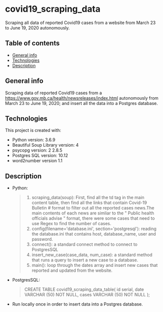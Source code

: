 # covid19_scraping_data
Scraping all data of reported Covid19 cases from a website from March 23 to June 19, 2020 autonomously.

## Table of contents
* [General info](#general-info)
* [Technologies](#technologies)
* [Description](#Description)

## General info
Scraping data of reported Covid19 cases from a https://www.gov.mb.ca/health/newsreleases/index.html autonomously from March 23 to June 19, 2020; and insert all the data into a Postgres database.
	
## Technologies
This project is created with:
* Python version: 3.6.9
* Beautiful Soup Library version: 4
* psycopg version: 2 2.8.5
* Postgres SQL version: 10.12
* word2number version 1.1

## Description
* Python:
    > 1. scraping_data(soup): First, find all the td tag in the main content table, then find all the links that contain Covid-19 Bulletin # format to filter out all the reported cases news.The main contents of each news are simliar to the " Public health officials advise " format, there were some cases that need to use Regex to find the number of cases. 
    > 2. config(filename='database.ini', section='postgresql'): reading the database.ini that contains host, database_name, user and password.
    > 3. connect(): a standard connect method to connect to PostgresSQL
    > 4. insert_new_case(case_data, num_case): a standard method that runs a query to insert a new case to a database.
    > 5. main(): loop through the dates array and insert new cases that reported and updated from the website.
* PostgresSQL:
    > CREATE TABLE covid19_scraping_data_table(
	id serial,
	date VARCHAR (50) NOT NULL,
	cases VARCHAR (50) NOT NULL
);

* Run locally once in order to insert data into a Postgres database.
